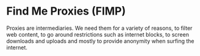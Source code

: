 # Find Me Proxies (FIMP)
Proxies are intermediaries.  We need them for a variety of reasons, to filter web content, to go around 
restrictions such as internet blocks, to screen downloads and uploads and mostly to provide anonymity 
when surfing the internet.

